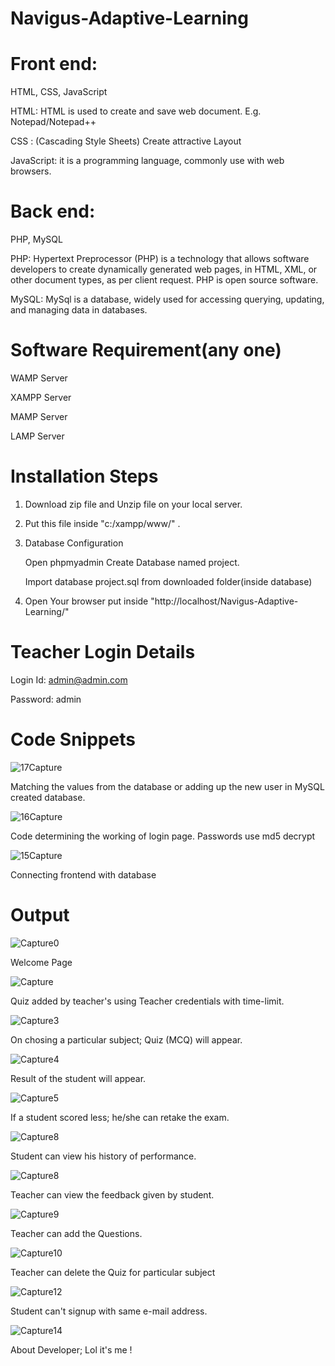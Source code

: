 # Navigus-Adaptive-Learning


  
# Front end:

HTML, CSS, JavaScript  

HTML: HTML is used to create and save web document. E.g. Notepad/Notepad++

CSS : (Cascading Style Sheets) Create attractive Layout 

JavaScript: it is a programming language, commonly use with web browsers. 

# Back end: 

PHP, MySQL 

PHP: Hypertext Preprocessor (PHP) is a technology that allows software developers to create dynamically generated web pages, in HTML, XML, or other document types, as per client request. PHP is open source software. 

MySQL: MySql is a database, widely used for accessing querying, updating, and managing data in databases. 

# Software Requirement(any one)

WAMP Server 

XAMPP Server 

MAMP Server 

LAMP Server 

# Installation Steps 

1. Download zip file and Unzip file on your local server. 
 
2. Put this file inside "c:/xampp/www/" .

3. Database Configuration
   
   Open phpmyadmin Create Database named project.
   
   Import database project.sql from downloaded folder(inside database)

4. Open Your browser put inside "http://localhost/Navigus-Adaptive-Learning/"
 
# Teacher Login Details

Login Id: admin@admin.com

Password: admin

# Code Snippets

![17Capture](https://user-images.githubusercontent.com/72291911/117685762-d97d1080-b1d3-11eb-88f0-3bf1c8702d52.JPG)

Matching the values from the database or adding up the new user in MySQL created database.

![16Capture](https://user-images.githubusercontent.com/72291911/117687552-8906b280-b1d5-11eb-99d7-3dcd671c5243.JPG)

Code determining the working of login page. Passwords use md5 decrypt

![15Capture](https://user-images.githubusercontent.com/72291911/117690484-85c0f600-b1d8-11eb-871b-4d3c99ffe877.JPG)
 
Connecting frontend with database 

# Output

![Capture0](https://user-images.githubusercontent.com/72291911/117690597-a6894b80-b1d8-11eb-848b-071ef855e85d.JPG)

Welcome Page 

![Capture](https://user-images.githubusercontent.com/72291911/117690796-dd5f6180-b1d8-11eb-96cf-74e39bc18d8a.JPG)

Quiz added by teacher's using Teacher credentials with time-limit.

![Capture3](https://user-images.githubusercontent.com/72291911/117691034-139ce100-b1d9-11eb-9169-37b3d5f6887d.JPG)

On chosing a particular subject; Quiz (MCQ) will appear.

![Capture4](https://user-images.githubusercontent.com/72291911/117691278-59f24000-b1d9-11eb-9583-3a0ecba9b262.JPG)

Result of the student will appear.

![Capture5](https://user-images.githubusercontent.com/72291911/117691335-68d8f280-b1d9-11eb-8858-b3c029a32f9a.JPG)

If a student scored less; he/she can retake the exam. 

![Capture8](https://user-images.githubusercontent.com/72291911/117691803-eef53900-b1d9-11eb-88d3-ab15e81a9607.JPG)

Student can view his history of performance.


![Capture8](https://user-images.githubusercontent.com/72291911/117691967-22d05e80-b1da-11eb-829f-173cd550bd92.JPG)

Teacher can view the feedback given by student.

![Capture9](https://user-images.githubusercontent.com/72291911/117692057-3da2d300-b1da-11eb-91a8-789c91d41771.JPG)

Teacher can add the Questions.

![Capture10](https://user-images.githubusercontent.com/72291911/117692399-9e321000-b1da-11eb-8a72-5ce3d513da33.JPG)

Teacher can delete the Quiz for particular subject

![Capture12](https://user-images.githubusercontent.com/72291911/117692763-f5d07b80-b1da-11eb-90a8-efb392f412f3.JPG)

Student can't signup with same e-mail address.

![Capture14](https://user-images.githubusercontent.com/72291911/117692860-100a5980-b1db-11eb-8392-fd1ccb32734b.JPG)

About Developer; Lol it's me ! 
















